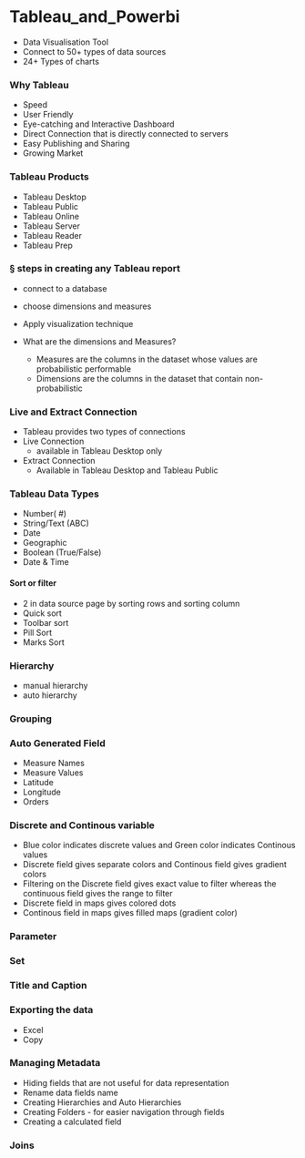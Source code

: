 # Tableau_and_Powerbi
- Data Visualisation Tool
- Connect to 50+ types of data sources
- 24+ Types of charts

### Why Tableau
- Speed
- User Friendly
- Eye-catching and Interactive Dashboard
- Direct Connection that is directly connected to servers
- Easy Publishing and Sharing
- Growing Market

### Tableau Products
- Tableau Desktop
- Tableau Public
- Tableau Online
- Tableau Server
- Tableau Reader
- Tableau Prep
### § steps in creating any Tableau report
- connect to a database
- choose dimensions and measures
- Apply visualization technique

- What are the dimensions and Measures?
  - Measures are the columns in the dataset whose values are probabilistic performable
  -  Dimensions are the columns in the dataset that contain non-probabilistic

### Live and Extract Connection
- Tableau provides two types of connections
- Live Connection
  - available in Tableau Desktop only
- Extract Connection
  - Available in Tableau Desktop and Tableau Public

### Tableau Data Types
- Number( #)
- String/Text (ABC)
- Date
- Geographic
- Boolean (True/False)
- Date & Time
#### Sort or filter 
- 2 in data source page by sorting rows and sorting column
- Quick sort
- Toolbar sort
- Pill Sort
- Marks Sort

### Hierarchy
- manual hierarchy
- auto hierarchy
  
### Grouping

### Auto Generated Field
- Measure Names
- Measure Values
- Latitude
- Longitude
- Orders

### Discrete and Continous variable
- Blue color indicates discrete values and Green color indicates Continous values
- Discrete field gives separate colors and Continous field gives gradient colors
- Filtering on the Discrete field gives exact value to filter whereas the continuous field gives the range to filter
- Discrete field in maps gives colored dots
- Continous field in maps gives filled maps (gradient color)

### Parameter

### Set

### Title and Caption

### Exporting the data
- Excel
- Copy

### Managing Metadata
- Hiding fields that are not useful for data representation
- Rename data fields name
- Creating Hierarchies and Auto Hierarchies
- Creating Folders - for easier navigation through fields
- Creating a calculated field


### Joins






